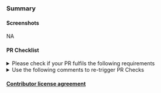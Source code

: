 ### Summary

<!-- ✍️ A clear and concise description...-->

#### Screenshots

NA
<!-- ✍️ Add screenshots of before and after changes where applicable-->

#### PR Checklist

<details>
<summary>Please check if your PR fulfils the following requirements</summary>

- [ ] Tests for the changes have been added. Ideally, include a test that fails without this PR but passes with it.
- [ ] Docs have been [added/updated](https://harness.atlassian.net/jira/software/c/projects/DOC/boards/40).
</details>

<details>
<summary>Use the following comments to re-trigger PR Checks</summary>

- Jest: `retrigger jest`
- Prettier: `retrigger prettier`
- Type Check: `retrigger typecheck`
- ESLint: `retrigger eslint`
- Standards: `retrigger standards`
- Build: `retrigger build`
- Title Check: `retrigger titlecheck`
- Feature Name Check: `trigger featurenamecheck`
- Coverage: `retrigger coverage`
- Rebase: `trigger rebase`
- Cypress: `trigger cypress`
- Fix Prettier: `fix prettier`
</details>

#### [Contributor license agreement](https://github.com/harness/harness-core-ui/blob/develop/CONTRIBUTOR_LICENSE_AGREEMENT.md)
